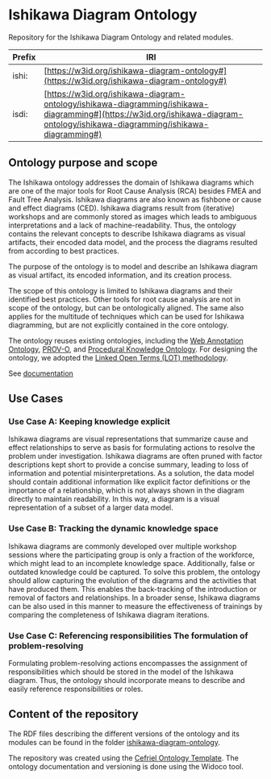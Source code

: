# Ishikawa Diagram Ontology

Repository for the Ishikawa Diagram Ontology and related modules.

| Prefix    | IRI |
| -- | ------- |
| ishi:  | [https://w3id.org/ishikawa-diagram-ontology#](https://w3id.org/ishikawa-diagram-ontology#)  |
| isdi:  | [https://w3id.org/ishikawa-diagram-ontology/ishikawa-diagramming/ishikawa-diagramming#](https://w3id.org/ishikawa-diagram-ontology/ishikawa-diagramming/ishikawa-diagramming#)  |

## Ontology purpose and scope

The Ishikawa ontology addresses the domain of Ishikawa diagrams which are one of the major tools for Root Cause Analysis (RCA) besides FMEA and Fault Tree Analysis.
Ishikawa diagrams are also known as fishbone or cause and effect diagrams (CED).
Ishikawa diagrams result from (iterative) workshops and are commonly stored as images which leads to ambiguous interpretations and a lack of machine-readability.
Thus, the ontology contains the relevant concepts to describe Ishikawa diagrams as visual artifacts, their encoded data model, and the process the diagrams resulted from according to best practices.

The purpose of the ontology is to model and describe an Ishikawa diagram as visual artifact, its encoded information, and its creation process.

The scope of this ontology is limited to Ishikawa diagrams and their identified best practices. Other tools for root cause analysis are not in scope of the ontology, but can be ontologically aligned. The same also applies for the multitude of techniques which can be used for Ishikawa diagramming, but are not explicitly contained in the core ontology.

The ontology reuses existing ontologies, including the [Web Annotation Ontology](http://www.w3.org/ns/oa#), [PROV-O](https://www.w3.org/TR/prov-o/), and [Procedural Knowledge Ontology](https://w3id.org/pko#).
For designing the ontology, we adopted the [Linked Open Terms (LOT) methodology](https://zenodo.org/records/2539305). 


See [documentation](https://w3id.org/ishikawa-diagram-ontology)


## Use Cases

### Use Case A: Keeping knowledge explicit 

Ishikawa diagrams are visual representations that summarize cause and effect relationships to serve as basis for formulating actions to resolve the problem under investigation. Ishikawa diagrams are often pruned with factor descriptions kept short to provide a concise summary, leading to loss of information and potential misinterpretations. As a solution, the data model should contain additional information like explicit factor definitions or the importance of a relationship, which is not always shown in the diagram directly to maintain readability. In this way, a diagram is a visual representation of a subset of a larger data model.

### Use Case B: Tracking the dynamic knowledge space 
Ishikawa diagrams are commonly developed over multiple workshop sessions where the participating group is only a fraction of the workforce, which might lead to an incomplete knowledge space. Additionally, false or outdated knowledge could be captured. To solve this problem, the ontology should allow capturing the evolution of the diagrams and the activities that have produced them. This enables the back-tracking of the introduction or removal of factors and relationships. In a broader sense, Ishikawa diagrams can be also used in this manner to measure the effectiveness of trainings by comparing the completeness of Ishikawa diagram iterations.    

### Use Case C: Referencing responsibilities The formulation of problem-resolving
Formulating problem-resolving actions encompasses the assignment of responsibilities which should be stored in the model of the Ishikawa diagram. Thus, the ontology should incorporate means to describe and easily reference responsibilities or roles.

## Content of the repository

The RDF files describing the different versions of the ontology and its modules can be found in the folder [ishikawa-diagram-ontology](./ishikawa-diagram-ontology).

The repository was created using the [Cefriel Ontology Template](https://github.com/cefriel/ontology-template).
The ontology documentation and versioning is done using the Widoco tool.